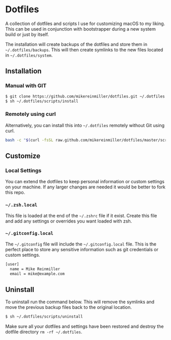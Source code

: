 # Dotfiles

A collection of dotfiles and scripts I use for customizing macOS to my liking.
This can be used in conjunction with bootstrapper during a new system build or
just by itself.

The installation will create backups of the dotfiles and store them in `~/.dotfiles/backups`. This will then create symlinks to the new files located in `~/.dotfiles/system`.

## Installation

### Manual with GIT
```sh
$ git clone https://github.com/mikereinmiller/dotfiles.git ~/.dotfiles
$ sh ~/.dotfiles/scripts/install
```

### Remotely using curl
Alternatively, you can install this into `~/.dotfiles` remotely without Git using curl.

```sh
bash -c "$(curl -fsSL raw.github.com/mikereinmiller/dotfiles/master/scripts/install)"
```

## Customize

### Local Settings
You can extend the dotfiles to keep personal information or custom settings on your machine.  If any larger changes are needed it would be better to fork this repo.

### `~/.zsh.local`
This file is loaded at the end of the `~/.zshrc` file if it exist.  Create this file and add any settings or overrides you want loaded with zsh.


### `~/.gitconfig.local`
The `~/.gitconfig` file will include the `~/.gitconfig.local` file.  This is the perfect place to store any sensitive information such as git credentials or custom settings.

```sh
[user]
  name = Mike Reinmiller
  email = mike@example.com
```

## Uninstall

To uninstall run the command below.  This will remove the symlinks and move the previous backup files back to the original location.

```sh
$ sh ~/.dotfiles/scripts/uninstall
```

Make sure all your dotfiles and settings have been restored and destroy the dotfile directory `rm -rf ~/.dotfiles`.
